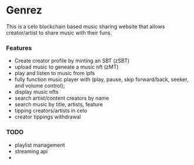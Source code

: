 # Genrez

This is a celo blockchain based music sharing website that allows creator/artist to share music with their funs.

### Features
- Create creator profile by minting an SBT (zSBT)
- upload music to geneate a music nft (zMT)
- play and listen to music from ipfs
- fully function music player with (play, pause, skip forward/back, seeker, and volume control);
- display music nfts
- search artist/content creators by name
- search music by title, artists, feature
- tipping creators/artists in celo
- creator tippings withdrawal

### TODO
- playlist management
- streaming api
- 